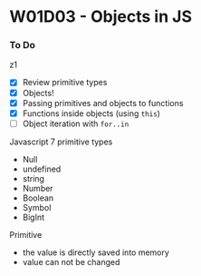 # W01D03 - Objects in JS

### To Do

z1

- [x] Review primitive types
- [x] Objects!
- [x] Passing primitives and objects to functions
- [x] Functions inside objects (using `this`)
- [ ] Object iteration with `for..in`

Javascript 7 primitive types

- Null
- undefined
- string
- Number
- Boolean
- Symbol
- BigInt

Primitive

- the value is directly saved into memory
- value can not be changed
